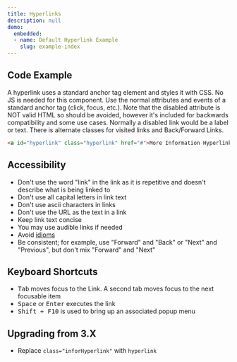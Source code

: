 ```yaml
---
title: Hyperlinks
description: null
demo:
  embedded:
  - name: Default Hyperlink Example
    slug: example-index
---
```


## Code Example

A hyperlink uses a standard anchor tag element and styles it with CSS. No JS is needed for this component. Use the normal attributes and events of a standard anchor tag (click, focus, etc.). Note that the disabled attribute is NOT valid HTML so should be avoided, however it's included for backwards compatibility and some use cases. Normally a disabled link would be a label or text. There is alternate classes for visited links and Back/Forward Links.

```html
<a id="hyperlink" class="hyperlink" href="#">More Information Hyperlink</a>
```

## Accessibility

- Don't use the word "link" in the link as it is repetitive and doesn't describe what is being linked to
- Don't use all capital letters in link text
- Don't use ascii characters in links
- Don't use the URL as the text in a link
- Keep link text concise
- You may use audible links if needed
- Avoid <a href="https://en.wikipedia.org/wiki/Idiom" target="_blank">idioms</a>
- Be consistent; for example, use "Forward" and "Back" or "Next" and "Previous", but don't mix "Forward" and "Next"

## Keyboard Shortcuts

- <kbd>Tab</kbd> moves focus to the Link. A second tab moves focus to the next focusable item
- <kbd>Space</kbd> or <kbd>Enter</kbd> executes the link
- <kbd>Shift + F10</kbd> is used to bring up an associated popup menu

## Upgrading from 3.X

- Replace `class="inforHyperlink"` with `hyperlink`
